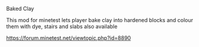 Baked Clay

This mod for minetest lets player bake clay into hardened blocks and colour them with dye, stairs and slabs also available

https://forum.minetest.net/viewtopic.php?id=8890